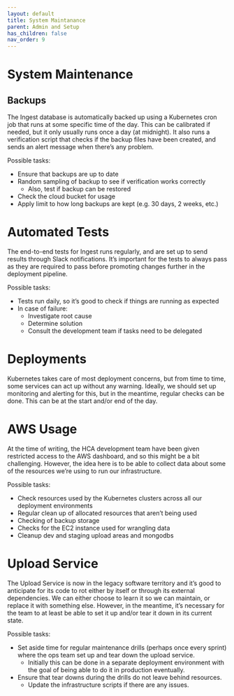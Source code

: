 ```yaml
---
layout: default
title: System Maintanance
parent: Admin and Setup
has_children: false
nav_order: 9
---
```


# System Maintenance


## Backups

The Ingest database is automatically backed up using a Kubernetes cron job that runs at some specific time of the day. This can be calibrated if needed, but it only usually runs once a day (at midnight). It also runs a verification script that checks if the backup files have been created, and sends an alert message when there’s any problem.

Possible tasks:
- Ensure that backups are up to date
- Random sampling of backup to see if verification works correctly
    - Also, test if backup can be restored
- Check the cloud bucket for usage
- Apply limit to how long backups are kept (e.g. 30 days, 2 weeks, etc.)


# Automated Tests
The end-to-end tests for Ingest runs regularly, and are set up to send results through Slack notifications. It’s important for the tests to always pass as they are required to pass before promoting changes further in the deployment pipeline.

Possible tasks:
- Tests run daily, so it’s good to check if things are running as expected
- In case of failure:
    - Investigate root cause
    - Determine solution
    - Consult the development team if tasks need to be delegated


# Deployments
Kubernetes takes care of most deployment concerns, but from time to time, some services can act up without any warning. Ideally, we should set up monitoring and alerting for this, but in the meantime, regular checks can be done. This can be at the start and/or end of the day.


# AWS Usage
At the time of writing, the HCA development team have been given restricted access to the AWS dashboard, and so this might be a bit challenging. However, the idea here is to be able to collect data about some of the resources we’re using to run our infrastructure. 

Possible tasks:
- Check resources used by the Kubernetes clusters across all our deployment environments
- Regular clean up of allocated resources that aren’t being used
- Checking of backup storage
- Checks for the EC2 instance used for wrangling data
- Cleanup dev and staging upload areas and mongodbs

# Upload Service
The Upload Service is now in the legacy software territory and it’s good to anticipate for its code to rot either by itself or through its external dependencies. We can either choose to learn it so we can maintain, or replace it with something else. However, in the meantime, it’s necessary for the team to at least be able to set it up and/or tear it down in its current state.

Possible tasks:
- Set aside time for regular maintenance drills (perhaps once every sprint) where the ops team set up and tear down the upload service.
    - Initially this can be done in a separate deployment environment with the goal of being able to do it in production eventually.
- Ensure that tear downs during the drills do not leave behind resources.
    - Update the infrastructure scripts if there are any issues.
